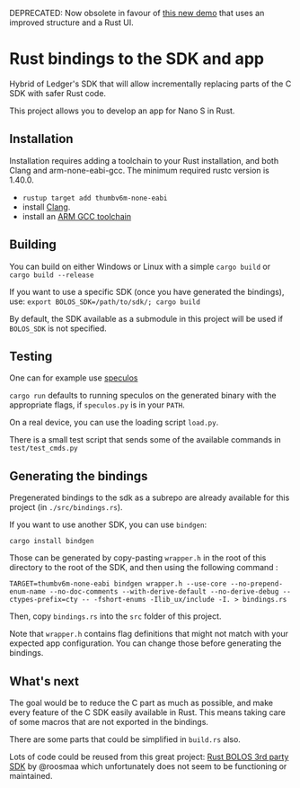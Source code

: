 DEPRECATED: Now obsolete in favour of [this new demo](https://github.com/LedgerHQ/rust-app) that uses an improved structure and a Rust UI.


# Rust bindings to the SDK and app

Hybrid of Ledger's SDK that will allow incrementally replacing parts of the C SDK with safer Rust code.

This project allows you to develop an app for Nano S in Rust.

## Installation

Installation requires adding a toolchain to your Rust installation, and both Clang and arm-none-eabi-gcc.
The minimum required rustc version is 1.40.0.

- `rustup target add thumbv6m-none-eabi`
- install [Clang](http://releases.llvm.org/download.html).
- install an [ARM GCC toolchain](https://developer.arm.com/tools-and-software/open-source-software/developer-tools/gnu-toolchain/gnu-rm/downloads)

## Building

You can build on either Windows or Linux with a simple `cargo build` or `cargo build --release`

If you want to use a specific SDK (once you have generated the bindings), use:
`export BOLOS_SDK=/path/to/sdk/; cargo build`

By default, the SDK available as a submodule in this project will be used if `BOLOS_SDK` is not specified.

## Testing

One can for example use [speculos](https://github.com/LedgerHQ/speculos)

`cargo run` defaults to running speculos on the generated binary with the appropriate flags, if `speculos.py` is in your `PATH`.

On a real device, you can use the loading script `load.py`.

There is a small test script that sends some of the available commands in `test/test_cmds.py`

## Generating the bindings 

Pregenerated bindings to the sdk as a subrepo are already available for this project (in `./src/bindings.rs`).

If you want to use another SDK, you can use `bindgen`: 

`cargo install bindgen`

Those can be generated by copy-pasting `wrapper.h` in the root of this directory to the root of the SDK, and then using the following command :

`TARGET=thumbv6m-none-eabi bindgen wrapper.h --use-core --no-prepend-enum-name --no-doc-comments --with-derive-default --no-derive-debug --ctypes-prefix=cty -- -fshort-enums -Ilib_ux/include -I. > bindings.rs`

Then, copy `bindings.rs` into the `src` folder of this project.

Note that `wrapper.h` contains flag definitions that might not match with your expected app configuration. You can change those before generating the bindings.

## What's next

The goal would be to reduce the C part as much as possible, and make every feature of the C SDK easily available in Rust. This means taking care of some macros that are not exported in the bindings.

There are some parts that could be simplified in `build.rs` also.

Lots of code could be reused from this great project: [Rust BOLOS 3rd party SDK](https://github.com/roosmaa/bolos-rs) by @roosmaa which unfortunately does not seem to be functioning or maintained. 
